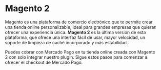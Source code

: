 # Magento 2

Magento es una plataforma de comercio electrónico que te permite crear una tienda online personalizable, ideal para grandes empresas que quieran ofrecer una experiencia única. **Magento 2** es la última versión de esta plataforma, que ofrece una interfaz fácil de usar, mayor velocidad, un soporte de limpieza de caché incorporado y más estabilidad.

Puedes cobrar con Mercado Pago en tu tienda online creada con Magento 2 con solo integrar nuestro plugin. Sigue estos pasos para comenzar a ofrecer el checkout de Mercado Pago. 